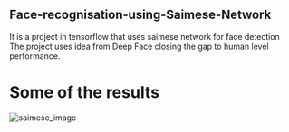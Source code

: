 ## Face-recognisation-using-Saimese-Network
It is a project in tensorflow that uses saimese network for face detection
The project uses idea from Deep Face closing the gap to human level performance.
# Some of the results
![saimese_image](https://user-images.githubusercontent.com/27921623/35561869-a741044c-05d7-11e8-9cab-70f7b7712328.png)

